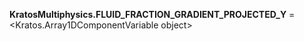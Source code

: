 **KratosMultiphysics.FLUID_FRACTION_GRADIENT_PROJECTED_Y** =
<Kratos.Array1DComponentVariable object>

